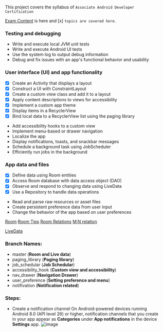 This project covers the syllabus of `Associate Android Developer Certification`

[Exam Content](https://developers.google.com/training/certification/associate-android-developer/#exam-content) is here and [x] `topics are covered here`.

### Testing and debugging
- Write and execute local JVM unit tests
- Write and execute Android UI tests
- Use the system log to output debug information
- Debug and fix issues with an app's functional behavior and usability

### User interface (UI) and app functionality
- [x] Create an Activity that displays a layout
- [x] Construct a UI with ConstraintLayout
- [x] Create a custom view class and add it to a layout
- [x] Apply content descriptions to views for accessibility
- [x] Implement a custom app theme
- [x] Display items in a RecyclerView
- [x] Bind local data to a RecyclerView list using the paging library
- Add accessibility hooks to a custom view
- Implement menu-based or drawer navigation
- Localize the app
- Display notifications, toasts, and snackbar messages
- Schedule a background task using JobScheduler
- Efficiently run jobs in the background

### App data and files

- [x] Define data using Room entities
- [x] Access Room database with data access object (DAO)
- [x] Observe and respond to changing data using LiveData
- [x] Use a Repository to handle data operations
- Read and parse raw resources or asset files
- Create persistent preference data from user input
- Change the behavior of the app based on user preferences

[Room](https://android.jlelse.eu/pre-populate-room-database-6920f9acc870)
[Room Tips](https://medium.com/androiddevelopers/7-pro-tips-for-room-fbadea4bfbd1)
[Room Relations](http://androidkt.com/database-relationships/)
[M:N relation](https://android.jlelse.eu/android-architecture-components-room-relationships-bf473510c14a)

[LiveData](http://jensklingenberg.de/learn-how-to-use-livedata/)


### Branch Names:

- master (**Room and Live data**)
- paging_library (**Paging library**)
- job_schedular (**Job Schedular**)
- accessibility_hook (**Custom view and accessibility**)
- nav_drawer (**Navigation Drawer**)
- user_preference (**Setting preference and menu**)
- notifivation (**Notification related**)


### Steps:

- Create a notification channel
    On Android-powered devices running Android 8.0 (API level 26) or higher, notification channels that you create in your app appear as **Categories** under **App notifications** in the device **Settings** app.
    ![image](https://github.com/anjandebnath/ArchitectureComponent/blob/feature/notifivation/app/img/channel.png)


